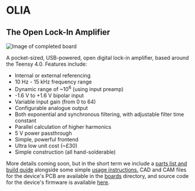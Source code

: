 # OLIA
## The Open Lock-In Amplifier

![Image of completed board](https://github.com/ajharvie/OLIA/blob/main/doc/images/completeboard.png)

A pocket-sized, USB-powered, open digital lock-in amplifier, based around the Teensy 4.0. Features include:
- Internal or external referencing
- 10 Hz - 15 kHz frequency range
- Dynamic range of ~10<sup>6</sup> (using input preamp)
- -1.6 V to +1.6 V bipolar input
- Variable input gain (from 0 to 64)
- Configurable analogue output
- Both exponential and synchronous filtering, with adjustable filter time constant
- Parallel calculation of higher harmonics
- 5 V power passthrough
- Simple, powerful frontend
- Ultra low unit cost (~£30)
- Simple construction (all hand-solderable)

More details coming soon, but in the short term we include a [parts list and build guide](https://github.com/ajharvie/OLIA/blob/main/doc/buildguide.md) alongside some simple [usage instructions.](https://github.com/ajharvie/OLIA/blob/main/doc/usageGuide.md) CAD and CAM files for the device's PCB are available in the [boards](https://github.com/ajharvie/OLIA/tree/main/Boards) directory, and source code for the device's firmware is available [here](https://github.com/ajharvie/OLIA/tree/main/Firmware). 
